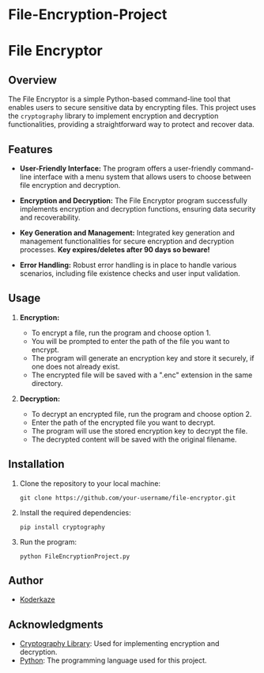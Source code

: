 # File-Encryption-Project

# File Encryptor

## Overview

The File Encryptor is a simple Python-based command-line tool that enables users to secure sensitive data by encrypting files. This project uses the `cryptography` library to implement encryption and decryption functionalities, providing a straightforward way to protect and recover data.

## Features

- **User-Friendly Interface:** The program offers a user-friendly command-line interface with a menu system that allows users to choose between file encryption and decryption.

- **Encryption and Decryption:** The File Encryptor program successfully implements encryption and decryption functions, ensuring data security and recoverability.

- **Key Generation and Management:** Integrated key generation and management functionalities for secure encryption and decryption processes. **Key expires/deletes after 90 days so beware!**

- **Error Handling:** Robust error handling is in place to handle various scenarios, including file existence checks and user input validation.

## Usage

1. **Encryption:**
   - To encrypt a file, run the program and choose option 1.
   - You will be prompted to enter the path of the file you want to encrypt.
   - The program will generate an encryption key and store it securely, if one does not already exist.
   - The encrypted file will be saved with a ".enc" extension in the same directory.

2. **Decryption:**
   - To decrypt an encrypted file, run the program and choose option 2.
   - Enter the path of the encrypted file you want to decrypt.
   - The program will use the stored encryption key to decrypt the file.
   - The decrypted content will be saved with the original filename.

## Installation

1. Clone the repository to your local machine:
   ```
   git clone https://github.com/your-username/file-encryptor.git
   ```

2. Install the required dependencies:
   ```
   pip install cryptography
   ```

3. Run the program:
   ```
   python FileEncryptionProject.py
   ```

## Author

- [Koderkaze](https://github.com/koderkaze)


## Acknowledgments

- [Cryptography Library](https://cryptography.io/en/latest/): Used for implementing encryption and decryption.
- [Python](https://www.python.org/): The programming language used for this project.
